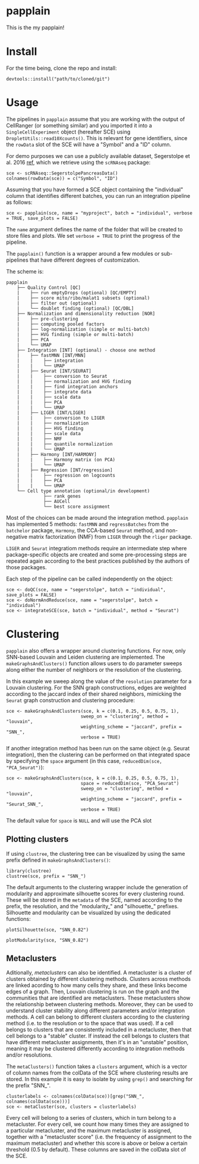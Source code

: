 # papplain
This is the my papplain!

# Install

For the time being, clone the repo and install:

```{r}
devtools::install("path/to/cloned/git")
```

# Usage

The pipelines in `papplain` assume that you are working with the output of CellRanger (or something similar) and you imported it into a `SingleCellExperiment` object (hereafter SCE) using `DropletUtils::read10Xcounts()`. This is relevant for gene identifiers, since the `rowData` slot of the SCE will have a "Symbol" and a "ID" column. 

For demo purposes we can use a publicly available dataset, Segerstolpe et al. 2016 [ref](https://pubmed.ncbi.nlm.nih.gov/27667667/), which we retrieve using the `scRNAseq` package:

```{r}
sce <- scRNAseq::SegerstolpePancreasData()
colnames(rowData(sce)) = c("Symbol", "ID")
```
Assuming that you have formed a SCE object containing the "individual" column that identifies different batches, you can run an integration pipeline as follows:

```{r}
sce <- papplain(sce, name = "myproject", batch = "individual", verbose = TRUE, save_plots = FALSE)
```

The `name` argument defines the name of the folder that will be created to store files and plots. We set `verbose = TRUE` to print the progress of the pipeline.

The `papplain()` function is a wrapper around a few modules or sub-pipelines that have different degrees of customization. 

The scheme is:

```
papplain
    ├── Quality Control [QC]
    |    ├── run emptyDrops (optional) [QC/EMPTY]
    |    ├── score mito/ribo/malat1 subsets (optional)
    |    ├── filter out (optional)
    |    └── doublet finding (optional) [QC/DBL]
    ├── Normalization and dimensionality reduction [NOR]
    |    ├── pre-clustering
    |    ├── computing pooled factors
    |    ├── log-normalization (simple or multi-batch)
    |    ├── HVG finding (simple or multi-batch)
    |    ├── PCA
    |    └── UMAP
    ├── Integration [INT] (optional) - choose one method
    |    ├── fastMNN [INT/MNN]
    |    |    ├── integration
    |    |    └── UMAP
    |    ├── Seurat [INT/SEURAT]
    |    |    ├── conversion to Seurat
    |    |    ├── normalization and HVG finding
    |    |    ├── find integration anchors
    |    |    ├── integrate data
    |    |    ├── scale data
    |    |    ├── PCA
    |    |    └── UMAP
    |    ├── LIGER [INT/LIGER]
    |    |    ├── conversion to LIGER
    |    |    ├── normalization
    |    |    ├── HVG finding
    |    |    ├── scale data
    |    |    ├── NMF
    |    |    ├── quantile normalization
    |    |    └── UMAP
    |    ├── Harmony [INT/HARMONY]
    |    |    ├── Harmony matrix (on PCA)
    |    |    └── UMAP
    |    ├── Regression [INT/regression]
    |    |    ├── regression on logcounts
    |    |    ├── PCA
    |    |    └── UMAP
    └── Cell type annotation (optional/in development)
              ├── rank genes
              ├── AUCell
              └── best score assignment
```

Most of the choices can be made around the integration method. `papplain` has implemented 5 methods: `fastMNN` and `regressBatches` from the `batchelor` package, `Harmony`, the CCA-based `Seurat` method, and non-negative matrix factorization (NMF) from `LIGER` through the `rliger` package. 

`LIGER` and `Seurat` integratiom methods require an intermediate step where package-specific objects are created and some pre-processing steps are repeated again according to the best practices published by the authors of those packages. 

Each step of the pipeline can be called independently on the object:

```{r}
sce <- doQC(sce, name = "segerstolpe", batch = "individual", save_plots = FALSE)
sce <- doNormAndReduce(sce, name = "segerstolpe", batch = "individual")
sce <- integrateSCE(sce, batch = "individual", method = "Seurat")
```

# Clustering

`papplain` also offers a wrapper around clustering functions. For now, only SNN-based Louvain and Leiden clustering are implemented. The `makeGraphsAndClusters()` function allows users to do parameter sweeps along either the number of neighbors or the resolution of the clustering. 

In this example we sweep along the value of the `resolution` parameter for a Louvain clustering. For the SNN graph constructions, edges are weighted according to the jaccard index of their shared neighbors, mimicking the `Seurat` graph construction and clustering procedure:

```{r}
sce <- makeGraphsAndClusters(sce, k = c(0.1, 0.25, 0.5, 0.75, 1),
                            sweep_on = "clustering", method = "louvain", 
                            weighting_scheme = "jaccard", prefix = "SNN_",
                            verbose = TRUE)
```

If another integration method has been run on the same object (e.g. Seurat integration),  then the clustering can be performed on that integrated space by specifying the `space` argument (in this case, `reducedDim(sce, "PCA_Seurat")`):

```
sce <- makeGraphsAndClusters(sce, k = c(0.1, 0.25, 0.5, 0.75, 1), 
                            space = reducedDim(sce, "PCA_Seurat")
                            sweep_on = "clustering", method = "louvain", 
                            weighting_scheme = "jaccard", prefix = "Seurat_SNN_",
                            verbose = TRUE)
```

The default value for `space` is `NULL` and will use the PCA slot 

## Plotting clusters
If using `clustree`, the clustering tree can be visualized by using the same prefix defined in `makeGraphsAndClusters()`:

```{r}
library(clustree)
clustree(sce, prefix = "SNN_")
```

The default arguments to the clustering wrapper include the generation of modularity and approximate silhouette scores for every clustering round. These will be stored in the `metadata` of the SCE, named according to the prefix, the resolution, and the "modularity_" and "silhouette_" prefixes. 
Silhouette and modularity can be visualized by using the dedicated functions:

```{r}
plotSilhouette(sce, "SNN_0.82")

plotModularity(sce, "SNN_0.82")
```
## Metaclusters
Aditionally, *metaclusters* can also be identified. A metacluster is a cluster of clusters obtained by different clustering methods. Clusters across methods are linked acording to how many cells they share, and these links become edges of a graph. Then, Louvain clustering is run on the graph and the communities that are identified are metaclusters. These metaclusters show the relationship between clustering methods. Moreover, they can be used to understand cluster stability along different parameters and/or integration methods. A cell can belong to different clusters according to the clustering method (i.e. to the resolution or to the space that was used). If a cell belongs to clusters that are consistently included in a metacluster, then that cell belongs to a "stable" cluster. If instead the cell belongs to clusters that have different metacluster assignments, then it's in an "unstable" position, meaning it may be clustered differently according to integration methods and/or resolutions.

The `metaClusters()` function takes a `clusters` argument, which is a vector of column names from the colData of the SCE where clustering results are stored. In this example it is easy to isolate by using `grep()` and searching for the prefix "SNN_".

```{r}
clusterlabels <- colnames(colData(sce))[grep("SNN_", colnames(colData(sce)))]
sce <- metaCluster(sce, clusters = clusterlabels)
```

Every cell will belong to a series of clusters, which in turn belong to a metacluster. For every cell, we count how many times they are assigned to a particular metacluster, and the maximum metacluster is assigned, together with a "metacluster score" (i.e. the frequency of assignment to the maximum metacluster) and whether this score is above or below a certain threshold (0.5 by default). These columns are saved in the colData slot of the SCE.

